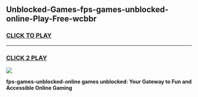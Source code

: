 
## Unblocked-Games-fps-games-unblocked-online-Play-Free-wcbbr
<h3>
<a href="https://premium76.site?title=fps-games-unblocked-online&ref=17A">CLICK TO PLAY</a></h3>
<hr>

<h3>
<a href="https://premium76.site?title=fps-games-unblocked-online&ref=17A">CLICK 2 PLAY</a>
  
</h3>

<a href="https://premium76.site?title=fps-games-unblocked-online&ref=17A"><img src="https://clearcache.store/games.png"></a>


**fps-games-unblocked-online games unblocked: Your Gateway to Fun and Accessible Online Gaming**
